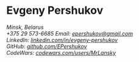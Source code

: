 # Evgeny Pershukov

_Minsk, Belarus  
+375 29 573-6685 
Email: [epershukov@gmail.com](mailto:epershukov@gmail.com)  
LinkedIn: [linkedin.com/in/evgeny-pershukov](https://www.linkedin.com/in/evgeny-pershukov/)  
GitHub: [github.com/EPershukov](https://github.com/EPershukov)  
CodeWars: [codewars.com/users/MrLansky](https://www.codewars.com/users/MrLansky)_